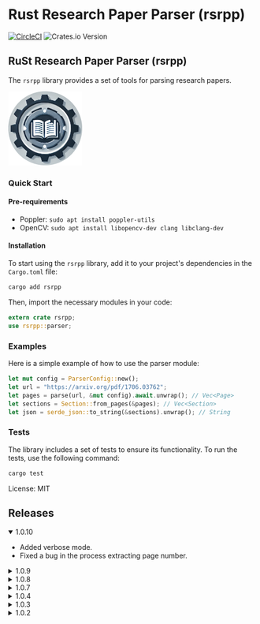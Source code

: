# Rust Research Paper Parser (rsrpp)

[![CircleCI](https://dl.circleci.com/status-badge/img/circleci/X1fiE4koKU88Z9sKwWoPAH/S2NQ8VZz6F1CZ6vuvFBE3Y/tree/main.svg?style=svg)](https://dl.circleci.com/status-badge/redirect/circleci/X1fiE4koKU88Z9sKwWoPAH/S2NQ8VZz6F1CZ6vuvFBE3Y/tree/main)
![Crates.io Version](https://img.shields.io/crates/v/rsrpp?style=flat-square)

## RuSt Research Paper Parser (rsrpp)

The `rsrpp` library provides a set of tools for parsing research papers.

<img src="../LOGO.png" alt="LOGO" width="150" height="150"/>

### Quick Start

#### Pre-requirements

- Poppler: `sudo apt install poppler-utils`
- OpenCV: `sudo apt install libopencv-dev clang libclang-dev`

#### Installation

To start using the `rsrpp` library, add it to your project's dependencies in the `Cargo.toml` file:

```bash
cargo add rsrpp
```

Then, import the necessary modules in your code:

```rust
extern crate rsrpp;
use rsrpp::parser;
```

### Examples

Here is a simple example of how to use the parser module:

```rust
let mut config = ParserConfig::new();
let url = "https://arxiv.org/pdf/1706.03762";
let pages = parse(url, &mut config).await.unwrap(); // Vec<Page>
let sections = Section::from_pages(&pages); // Vec<Section>
let json = serde_json::to_string(&sections).unwrap(); // String
```

### Tests

The library includes a set of tests to ensure its functionality. To run the tests, use the following command:

```sh
cargo test
```

License: MIT

## Releases

<details open>
<summary>1.0.10</summary>

- Added verbose mode.
- Fixed a bug in the process extracting page number.

</details>

<details>
<summary>1.0.9</summary>

- Updated: implemented new errors to handle invalid URLs.

</details>

<details>
<summary>1.0.8</summary>

- Updated: The max retry time for saving PDF files has been increased.

</details>

<details>
<summary>1.0.7</summary>

- Fix bugs: After converting to PDF, the program now waits until processing is complete.

</details>

<details>
<summary>1.0.4</summary>

- Fixed bugs in `get_pdf_info`.
- Made minor improvements.

</details>

<details>
<summary>1.0.3</summary>

- Added cli -> [rsrpp-cli](https://crates.io/crates/rsrpp-cli).

</details>

<details>
<summary>1.0.2</summary>

- Updated the `Section` module. `content: String` was replaced by `content: Vec<TextBlock>`.

</details>
